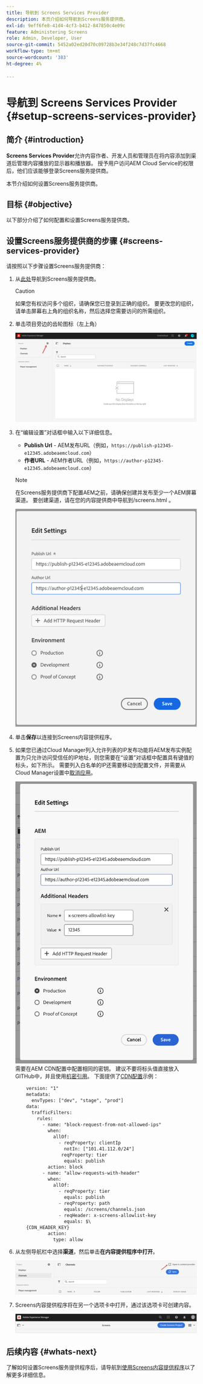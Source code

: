 ```yaml
---
title: 导航到 Screens Services Provider
description: 本页介绍如何导航到Screens服务提供商。
exl-id: 9eff6fe8-41d4-4cf3-b412-847850c4e09c
feature: Administering Screens
role: Admin, Developer, User
source-git-commit: 5452a02ed20d70c09728b3e34f248c7d37fc4668
workflow-type: tm+mt
source-wordcount: '383'
ht-degree: 4%

---
```


# 导航到 Screens Services Provider {#setup-screens-services-provider}

## 简介 {#introduction}

**Screens Services Provider**&#x200B;允许内容作者、开发人员和管理员在将内容添加到渠道后管理内容播放的显示器和播放器。 授予用户访问AEM Cloud Service的权限后，他们应该能够登录Screens服务提供商。

本节介绍如何设置Screens服务提供商。


## 目标 {#objective}

以下部分介绍了如何配置和设置Screens服务提供商。

## 设置Screens服务提供商的步骤 {#screens-services-provider}

请按照以下步骤设置Screens服务提供商：

1. 从[此处](https://experience.adobe.com/screens)导航到Screens服务提供商。

   >[!CAUTION]
   >如果您有权访问多个组织，请确保您已登录到正确的组织。 要更改您的组织，请单击屏幕右上角的组织名称，然后选择您需要访问的所需组织。

1. 单击项目旁边的齿轮图标（左上角）

   ![图像](/help/screens-cloud/assets/configure/configure-screens0.png)

1. 在“编辑设置”对话框中输入以下详细信息。
   * **Publish Url** - AEM发布URL（例如，`https://publish-p12345-e12345.adobeaemcloud.com`）
   * **作者URL** - AEM作者URL（例如，`https://author-p12345-e12345.adobeaemcloud.com`）

   >[!NOTE]
   >在Screens服务提供商下配置AEM之前，请确保创建并发布至少一个AEM屏幕渠道。 要创建渠道，请在您的内容提供商中导航到/screens.html 。

   ![图像](/help/screens-cloud/assets/configure/configure-screens4.png)

1. 单击&#x200B;**保存**&#x200B;以连接到Screens内容提供程序。

1. 如果您已通过Cloud Manager列入允许列表的IP发布功能将AEM发布实例配置为只允许访问受信任的IP地址，则您需要在“设置”对话框中配置具有键值的标头，如下所示。
需要列入白名单的IP还需要移动到配置文件，并需要从Cloud Manager设置中[取消应用](https://experienceleague.adobe.com/en/docs/experience-manager-cloud-service/content/implementing/using-cloud-manager/ip-allow-lists/apply-allow-list)。

   ![图像](/help/screens-cloud/assets/configure/configure-screens20b.png)
需要在AEM CDN配置中配置相同的密钥。  建议不要将标头值直接放入GITHub中，并且使用[机密引用](https://experienceleague.adobe.com/en/docs/experience-manager-cloud-service/content/implementing/content-delivery/cdn-credentials-authentication#rotating-secrets)。
下面提供了[CDN配置](https://experienceleague.adobe.com/en/docs/experience-manager-cloud-service/content/security/traffic-filter-rules-including-waf)示例：

   ```kind: "CDN"
       version: "1"
       metadata:
         envTypes: ["dev", "stage", "prod"]
       data:
         trafficFilters:
           rules:
             - name: "block-request-from-not-allowed-ips"
               when:
                 allOf:
                   - reqProperty: clientIp
                     notIn: ["101.41.112.0/24"]
                    reqProperty: tier
                     equals: publish
               action: block
             - name: "allow-requests-with-header"
               when:
                 allOf:
                   - reqProperty: tier
                     equals: publish
                   - reqProperty: path
                     equals: /screens/channels.json
                   - reqHeader: x-screens-allowlist-key
                     equals: $\
       {CDN_HEADER_KEY}
               action:
                 type: allow
   ```

1. 从左侧导航栏中选择&#x200B;**渠道**，然后单击&#x200B;**在内容提供程序中打开**。

   ![图像](/help/screens-cloud/assets/configure/configure-screens1.png)

1. Screens内容提供程序将在另一个选项卡中打开，通过该选项卡可创建内容。

   ![图像](/help/screens-cloud/assets/configure/configure-screens2.png)





## 后续内容 {#whats-next}

了解如何设置Screens服务提供程序后，请导航到[使用Screens内容提供程序](https://experienceleague.adobe.com/docs/experience-manager-cloud-service/content/screens-as-cloud-service/configure-screens-cloud/using-screens-content-provider.html#screens-content-provider)以了解更多详细信息。
